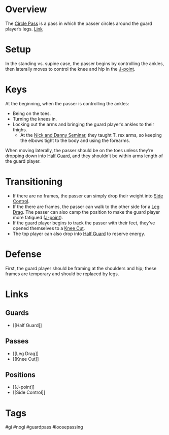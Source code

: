 # Overview
The <u>Circle Pass</u> is a pass in which the passer circles around the guard player’s legs. [Link](https://www.youtube.com/watch?v=VnieVr0cVnY)
# Setup
In the standing vs. supine case, the passer begins by controlling the ankles, then laterally moves to control the knee and hip in the [J-point](obsidian://open?vault=Obsidian-BJJ-Notes&file=Positions%2FJ-point).
# Keys
At the beginning, when the passer is controlling the ankles:
- Being on the toes.
- Turning the knees in.
- Locking out the arms and bringing the guard player’s ankles to their thighs.
	- At the [Nick and Danny Seminar](obsidian://open?vault=Obsidian-BJJ-Notes&file=Seminars%2FNick%20and%20Danny's%20Seminar%20(4-30%20-%205-3-2024)), they taught T. rex arms, so keeping the elbows tight to the body and using the forearms.

When moving laterally, the passer should be on the toes unless they’re dropping down into [Half Guard](obsidian://open?vault=Obsidian-BJJ-Notes&file=Guards%2FHalf%20Guard), and they shouldn’t be within arms length of the guard player.
# Transitioning
- If there are no frames, the passer can simply drop their weight into [Side Control](obsidian://open?vault=Obsidian-BJJ-Notes&file=Positions%2FSide%20Control).
- If the there are frames, the passer can walk to the other side for a [Leg Drag](obsidian://open?vault=Obsidian-BJJ-Notes&file=Guard%20Passes%2FLeg%20Drag). The passer can also camp the position to make the guard player more fatigued ([J-point](obsidian://open?vault=Obsidian-BJJ-Notes&file=Positions%2FSide%20Control)).
- If the guard player begins to track the passer with their feet, they’ve opened themselves to a [Knee Cut](obsidian://open?vault=Obsidian-BJJ-Notes&file=Guard%20Passes%2FKnee%20Cut).
- The top player can also drop into [Half Guard](obsidian://open?vault=Obsidian-BJJ-Notes&file=Guards%2FHalf%20Guard) to reserve energy.
# Defense
First, the guard player should be framing at the shoulders and hip; these frames are temporary and should be replaced by legs.
# Links
## Guards
- [[Half Guard]]
## Passes
- [[Leg Drag]]
- [[Knee Cut]]
## Positions
- [[J-point]]
- [[Side Control]]
# Tags
#gi #nogi #guardpass #loosepassing
